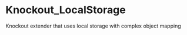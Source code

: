 Knockout_LocalStorage
=====================

Knockout extender that uses local storage with complex object mapping
